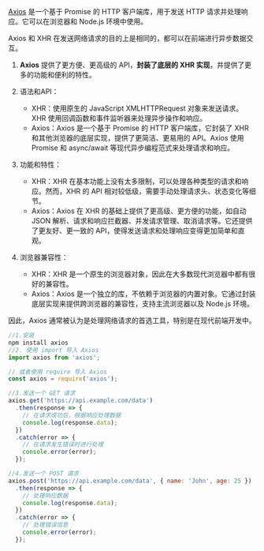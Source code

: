 [Axios](http://axios-js.com/zh-cn/docs/index.html) 是一个基于 Promise 的 HTTP 客户端库，用于发送 HTTP 请求并处理响应。它可以在浏览器和 Node.js 环境中使用。

Axios 和 XHR 在发送网络请求的目的上是相同的，都可以在前端进行异步数据交互。



1. **Axios** 提供了更方便、更高级的 API，**封装了底层的 XHR 实现**，并提供了更多的功能和便利的特性。

2. 语法和API：
   - XHR：使用原生的 JavaScript XMLHTTPRequest 对象来发送请求。XHR 使用回调函数和事件监听器来处理异步操作和响应。
   - Axios：Axios 是一个基于 Promise 的 HTTP 客户端库，它封装了 XHR 和其他浏览器的底层实现，提供了更简洁、更易用的 API。Axios 使用 Promise 和 async/await 等现代异步编程范式来处理请求和响应。
3. 功能和特性：
   - XHR：XHR 在基本功能上没有太多限制，可以处理各种类型的请求和响应。然而，XHR 的 API 相对较低级，需要手动处理请求头、状态变化等细节。
   - Axios：Axios 在 XHR 的基础上提供了更高级、更方便的功能，如自动 JSON 解析、请求和响应拦截器、并发请求管理、取消请求等。它还提供了更友好、更一致的 API，使得发送请求和处理响应变得更加简单和直观。
4. 浏览器兼容性：
   - XHR：XHR 是一个原生的浏览器对象，因此在大多数现代浏览器中都有很好的兼容性。
   - Axios：Axios 是一个独立的库，不依赖于浏览器的内置对象。它通过封装底层实现来提供跨浏览器的兼容性，支持主流浏览器以及 Node.js 环境。

因此，Axios 通常被认为是处理网络请求的首选工具，特别是在现代前端开发中。

```js
//1.安装
npm install axios
//2. 使用 import 导入 Axios
import axios from 'axios';

// 或者使用 require 导入 Axios
const axios = require('axios');

//3.发送一个 GET 请求
axios.get('https://api.example.com/data')
  .then(response => {
    // 在请求成功后，根据响应处理数据
    console.log(response.data);
  })
  .catch(error => {
    // 在请求发生错误时进行处理
    console.error(error);
  });

//4.发送一个 POST 请求
axios.post('https://api.example.com/data', { name: 'John', age: 25 })
  .then(response => {
    // 处理响应数据
    console.log(response.data);
  })
  .catch(error => {
    // 处理错误信息
    console.error(error);
  });
```

